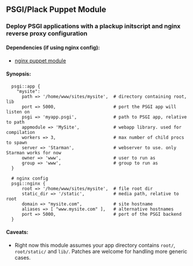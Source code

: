 ## PSGI/Plack Puppet Module

### Deploy PSGI applications with a plackup initscript and nginx reverse proxy configuration

#### Dependencies (if using nginx config):
* [nginx puppet module](http://github.com/uggedal/puppet-module-nginx)

#### Synopsis:

```
  psgi::app {
    "mysite":
      path => '/home/www/sites/mysite',  # directory containing root, lib
      port => 5000,                      # port the PSGI app will listen on
      psgi => 'myapp.psgi',              # path to PSGI app, relative to path
      appmodule => 'MySite',             # webapp library. used for compilation
      workers => 3,                      # max number of child procs to spawn 
      server => 'Starman',               # webserver to use. only Starman works for now
      owner => 'www',                    # user to run as
      group => 'www',                    # group to run as
  }

  # nginx config
  psgi::nginx {
      root => '/home/www/sites/mysite',  # file root dir
      static_dir => '/static',           # media path, relative to root
      domain => "mysite.com",            # site hostname
      aliases => [ "www.mysite.com" ],   # alternative hostnames
      port => 5000,                      # port of the PSGI backend
  }
```

#### Caveats:
* Right now this module assumes your app directory contains `root/`, `root/static/` and `lib/`. Patches are welcome for handling more generic cases.
